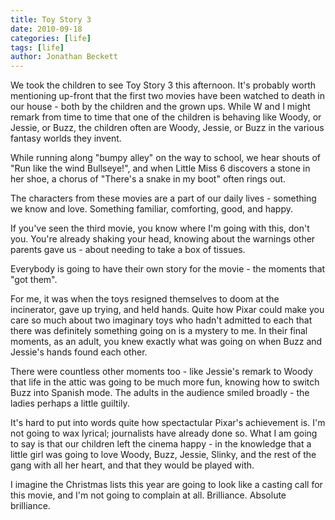 ```yaml
---
title: Toy Story 3
date: 2010-09-18
categories: [life]
tags: [life]
author: Jonathan Beckett
---
```


We took the children to see Toy Story 3 this afternoon. It's probably worth mentioning up-front that the first two movies have been watched to death in our house - both by the children and the grown ups. While W and I might remark from time to time that one of the children is behaving like Woody, or Jessie, or Buzz, the children often are Woody, Jessie, or Buzz in the various fantasy worlds they invent.

While running along "bumpy alley" on the way to school, we hear shouts of "Run like the wind Bullseye!", and when Little Miss 6 discovers a stone in her shoe, a chorus of "There's a snake in my boot" often rings out.

The characters from these movies are a part of our daily lives - something we know and love. Something familiar, comforting, good, and happy.

If you've seen the third movie, you know where I'm going with this, don't you. You're already shaking your head, knowing about the warnings other parents gave us - about needing to take a box of tissues.

Everybody is going to have their own story for the movie - the moments that "got them".

For me, it was when the toys resigned themselves to doom at the incinerator, gave up trying, and held hands. Quite how Pixar could make you care so much about two imaginary toys who hadn't admitted to each that there was definitely something going on is a mystery to me. In their final moments, as an adult, you knew exactly what was going on when Buzz and Jessie's hands found each other.

There were countless other moments too - like Jessie's remark to Woody that life in the attic was going to be much more fun, knowing how to switch Buzz into Spanish mode. The adults in the audience smiled broadly - the ladies perhaps a little guiltily.

It's hard to put into words quite how spectactular Pixar's achievement is. I'm not going to wax lyrical; journalists have already done so. What I am going to say is that our children left the cinema happy - in the knowledge that a little girl was going to love Woody, Buzz, Jessie, Slinky, and the rest of the gang with all her heart, and that they would be played with.

I imagine the Christmas lists this year are going to look like a casting call for this movie, and I'm not going to complain at all. Brilliance. Absolute brilliance.
